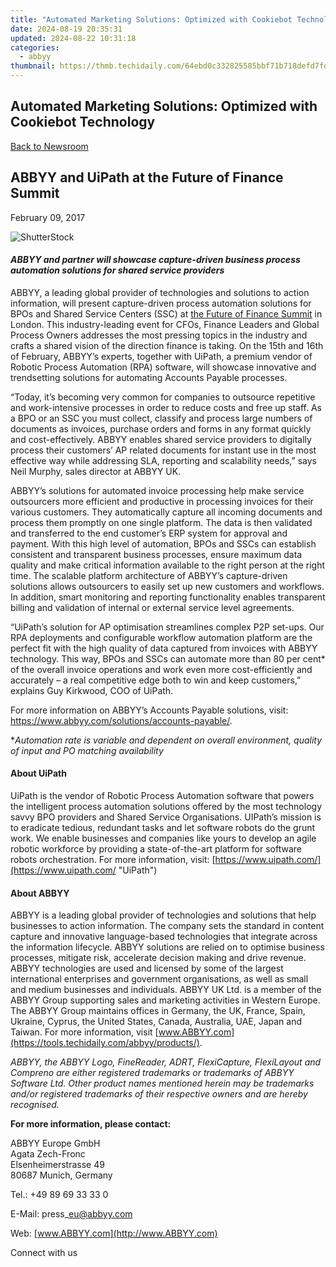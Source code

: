 ```yaml
---
title: "Automated Marketing Solutions: Optimized with Cookiebot Technology"
date: 2024-08-19 20:35:31
updated: 2024-08-22 10:31:18
categories:
  - abbyy
thumbnail: https://thmb.techidaily.com/64ebd0c332825585bbf71b718defd7fd5f0995165386514c60536516e7883669.jpg
---
```


## Automated Marketing Solutions: Optimized with Cookiebot Technology

[Back to Newsroom](https://tools.techidaily.com/abbyy/products/)

## ABBYY and UiPath at the Future of Finance Summit

February 09, 2017

![ShutterStock](https://content.abbyy.com/-/media/project/abbyy/abbyy/branchtemplates/shutterstock_1272462163_1296-x-729.jpg?h=729&iar=0&w=1296)

#### _ABBYY and partner will showcase capture-driven business process automation solutions for shared service providers_ 
  
ABBYY, a leading global provider of technologies and solutions to action information, will present capture-driven process automation solutions for BPOs and Shared Service Centers (SSC) at [the Future of Finance Summit](https://www.financetransformationeurope.com/ "The Future of Finance Summit, 2017") in London. This industry-leading event for CFOs, Finance Leaders and Global Process Owners addresses the most pressing topics in the industry and crafts a shared vision of the direction finance is taking. On the 15th and 16th of February, ABBYY’s experts, together with UiPath, a premium vendor of Robotic Process Automation (RPA) software, will showcase innovative and trendsetting solutions for automating Accounts Payable processes.

“Today, it’s becoming very common for companies to outsource repetitive and work-intensive processes in order to reduce costs and free up staff. As a BPO or an SSC you must collect, classify and process large numbers of documents as invoices, purchase orders and forms in any format quickly and cost-effectively. ABBYY enables shared service providers to digitally process their customers’ AP related documents for instant use in the most effective way while addressing SLA, reporting and scalability needs,” says Neil Murphy, sales director at ABBYY UK.

ABBYY’s solutions for automated invoice processing help make service outsourcers more efficient and productive in processing invoices for their various customers. They automatically capture all incoming documents and process them promptly on one single platform. The data is then validated and transferred to the end customer’s ERP system for approval and payment. With this high level of automation, BPOs and SSCs can establish consistent and transparent business processes, ensure maximum data quality and make critical information available to the right person at the right time. The scalable platform architecture of ABBYY’s capture-driven solutions allows outsourcers to easily set up new customers and workflows. In addition, smart monitoring and reporting functionality enables transparent billing and validation of internal or external service level agreements.

“UiPath’s solution for AP optimisation streamlines complex P2P set-ups. Our RPA deployments and configurable workflow automation platform are the perfect fit with the high quality of data captured from invoices with ABBYY technology. This way, BPOs and SSCs can automate more than 80 per cent\* of the overall invoice operations and work even more cost-efficiently and accurately – a real competitive edge both to win and keep customers,” explains Guy Kirkwood, COO of UiPath.  
  
For more information on ABBYY’s Accounts Payable solutions, visit: <https://www.abbyy.com/solutions/accounts-payable/>.

\*_Automation rate is variable and dependent on overall environment, quality of input and PO matching availability_

#### About UiPath

UiPath is the vendor of Robotic Process Automation software that powers the intelligent process automation solutions offered by the most technology savvy BPO providers and Shared Service Organisations. UIPath’s mission is to eradicate tedious, redundant tasks and let software robots do the grunt work. We enable businesses and companies like yours to develop an agile robotic workforce by providing a state-of-the-art platform for software robots orchestration. For more information, visit: [https://www.uipath.com/](https://www.uipath.com/ "UiPath")

#### About ABBYY

ABBYY is a leading global provider of technologies and solutions that help businesses to action information. The company sets the standard in content capture and innovative language-based technologies that integrate across the information lifecycle. ABBYY solutions are relied on to optimise business processes, mitigate risk, accelerate decision making and drive revenue. ABBYY technologies are used and licensed by some of the largest international enterprises and government organisations, as well as small and medium businesses and individuals. ABBYY UK Ltd. is a member of the ABBYY Group supporting sales and marketing activities in Western Europe. The ABBYY Group maintains offices in Germany, the UK, France, Spain, Ukraine, Cyprus, the United States, Canada, Australia, UAE, Japan and Taiwan. For more information, visit [www.ABBYY.com](https://tools.techidaily.com/abbyy/products/).

_ABBYY, the ABBYY Logo, FineReader, ADRT, FlexiCapture, FlexiLayout and Compreno are either registered trademarks or trademarks of ABBYY Software Ltd. Other product names mentioned herein may be trademarks and/or registered trademarks of their respective owners and are hereby recognised._

**For more information, please contact:**

ABBYY Europe GmbH  
Agata Zech-Fronc   
Elsenheimerstrasse 49  
80687 Munich, Germany

Tel.: +49 89 69 33 33 0

E-Mail: press\_eu@abbyy.com

Web: [www.ABBYY.com](http://www.ABBYY.com)

  
Connect with us

<ins class="adsbygoogle"
     style="display:block"
     data-ad-format="autorelaxed"
     data-ad-client="ca-pub-7571918770474297"
     data-ad-slot="1223367746"></ins>



<ins class="adsbygoogle"
     style="display:block"
     data-ad-client="ca-pub-7571918770474297"
     data-ad-slot="8358498916"
     data-ad-format="auto"
     data-full-width-responsive="true"></ins>

